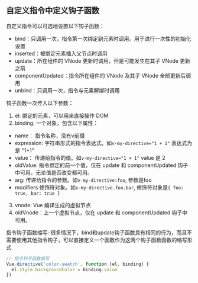 
## 自定义指令中定义钩子函数
自定义指令可以可选地设置以下钩子函数：
* bind：只调用一次，指令第一次绑定到元素时调用。用于进行一次性的初始化设置
* inserted：被绑定元素插入父节点时调用
* update：所在组件的 VNode 更新时调用，但是可能发生在其子 VNode 更新之前
* componentUpdated：指令所在组件的 VNode 及其子 VNode 全部更新后调用
* unbind：只调用一次，指令与元素解绑时调用

钩子函数一次传入以下参数：
1. el: 绑定的元素，可以用来直接操作 DOM
2. binding: 一个对象，包含以下属性：
  * name： 指令名称，没有v前缀
  * expression: 字符串形式的指令表达式。如`v-my-directive="1 + 1"` 表达式为 是 "1+1"
  * value： 传递给指令的值。如`v-my-directive="1 + 1"` value 是 2
  * oldValue: 指令绑定的前一个值，仅在 update 和 componentUpdated 钩子中可用。无论值是否改变都可用。
  * arg: 传递给指令的参数。如`v-my-directive:foo`, 参数是foo
  * modifiers 修饰符对象。如`v-my-directive.foo.bar`, 修饰符对象是`{ foo: true, bar: true }`
3. vnode: Vue 编译生成的虚拟节点
4. oldVnode：上一个虚拟节点，仅在 update 和 componentUpdated 钩子中可用。


指令钩子函数缩写: 很多情况下，bind和update钩子函数具有相同的行为，而且不需要使用其他指令钩子，可以直接定义一个函数作为这两个钩子函数函数的缩写形式
```js
// 指令钩子函数缩写
Vue.directive('color-swatch', function (el, binding) {
  el.style.backgroundColor = binding.value
})
```